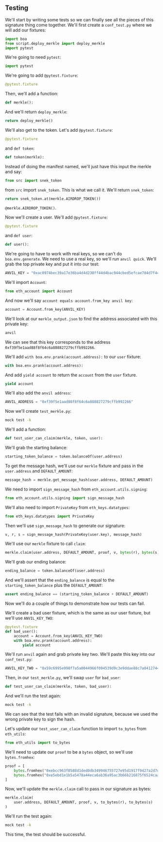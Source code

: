 ## Testing

We'll start by writing some tests so we can finally see all the pieces of this signature thing come together. We'll first create a `conf_test.py` where we will add our fixtures:

```python
import boa
from script.deploy_merkle import deploy_merkle
import pytest
```

We're going to need `pytest`:

```python
import pytest
```

We're going to add `@pytest.fixture`:

```python
@pytest.fixture
```

Then, we'll add a function:

```python
def merkle():
```

And we'll return `deploy_merkle`:

```python
return deploy_merkle()
```

We'll also get to the token. Let's add `@pytest.fixture`:

```python
@pytest.fixture
```

and `def token`:

```python
def token(merkle):
```

Instead of doing the manifest named, we'll just have this input the merkle and say:

```python
from src import snek_token
```

from `src` import `snek_token`. This is what we call it. We'll return `snek_token`:

```python
return snek_token.at(merkle.AIRDROP_TOKEN())
```

`@merkle.AIRDROP_TOKEN()`. 

Now we'll create a user.  We'll add `@pytest.fixture`:

```python
@pytest.fixture
```

and `def user`:

```python
def user():
```

We're going to have to work with real keys, so we can't do `boa.env.generate`. We need to use a real key, so we'll run `anvil quick`. We'll grab the top private key and put it into our test:

```python
ANVIL_KEY = "0xac0974bec39a17e36ba4d4d238ff44d4bac944cbed5efcae784d7f447f2ff808"
```

We'll import `Account`:

```python
from eth_account import Account
```

And now we'll say `account equals account.from_key anvil key`:

```python
account = Account.from_key(ANVIL_KEY)
```

We'll look at our `merkle_output.json` to find the address associated with this private key:

```bash
anvil
```

We can see that this key corresponds to the address `0xf39f5e1aad88f8f64c6a888827279cffb992266`. 

We'll add `with boa.env.prank(account.address):` to our `user` fixture:

```python
with boa.env.prank(account.address):
```

And add `yield account` to return the `account` from the `user` fixture.

```python
yield account
```

We'll also add the `anvil address`:

```python
ANVIL_ADDRESS = "0xf39f5e1aad88f8f64c6a888827279cffb992266"
```

Now we'll create `test_merkle.py`:

```bash
mock test -k
```

We'll add a function:

```python
def test_user_can_claim(merkle, token, user):
```

We'll grab the starting balance:

```python
starting_token_balance = token.balanceOf(user.address)
```

To get the message hash, we'll use our `merkle` fixture and pass in the `user.address` and `DEFAULT_AMOUNT`:

```python
message_hash = merkle.get_message_hash(user.address, DEFAULT_AMOUNT)
```

We need to import `sign_message_hash` from `eth_account.utils.signing`:

```python
from eth_account.utils.signing import sign_message_hash
```

We'll also need to import `PrivateKey` from `eth_keys.datatypes`:

```python
from eth_keys.datatypes import PrivateKey
```

Then we'll use `sign_message_hash` to generate our signature:

```python
v, r, s = sign_message_hash(PrivateKey(user.key), message_hash)
```

We'll use our `merkle` fixture to call `claim`:

```python
merkle.claim(user.address, DEFAULT_AMOUNT, proof, v, bytes(r), bytes(s))
```

We'll grab our ending balance:

```python
ending_balance = token.balanceOf(user.address)
```

And we'll assert that the `ending_balance` is equal to the `starting_token_balance` plus the `DEFAULT_AMOUNT`:

```python
assert ending_balance == (starting_token_balance + DEFAULT_AMOUNT)
```

Now we'll do a couple of things to demonstrate how our tests can fail.

We'll create a bad user fixture, which is the same as our user fixture, but we'll use `ANVIL_KEY_TWO`:

```python
@pytest.fixture
def bad_user():
    account = Account.from_key(ANVIL_KEY_TWO)
    with boa.env.prank(account.address):
        yield account
```

We'll run `anvil` again and grab private key two. We'll paste this key into our `conf_test.py`:

```python
ANVIL_KEY_TWO = "0x59c6995e998f7a5a0044966f094539d9c3e9ddae88c7a8412744603b6b7869d0"
```

Then, in our `test_merkle.py`, we'll swap `user` for `bad_user`:

```python
def test_user_can_claim(merkle, token, bad_user):
```

And we'll run the test again:

```bash
mock test -k
```

We can see that the test fails with an invalid signature, because we used the wrong private key to sign the hash.

Let's update our `test_user_can_claim` function to import `to_bytes` from `eth_utils`:

```python
from eth_utils import to_bytes
```

We'll need to update our `proof` to be a `bytes` object, so we'll use `bytes.fromhex`:

```python
proof = [
    bytes.fromhex("0xebcc963f0588d1ded0db349946755727e95d1917f9427a2d7d8935e0444b"),
    bytes.fromhex("0xe5ebd1e1b5a5478a44eca6ab36a95ac3b66b216875f6524caa7a1d87d96576"),
]
```

Now, we'll update the `merkle.claim` call to pass in our signature as bytes:

```python
merkle.claim(
    user.address, DEFAULT_AMOUNT, proof, v, to_bytes(r), to_bytes(s)
)
```

We'll run the test again:

```bash
mock test -k
```

This time, the test should be successful.
